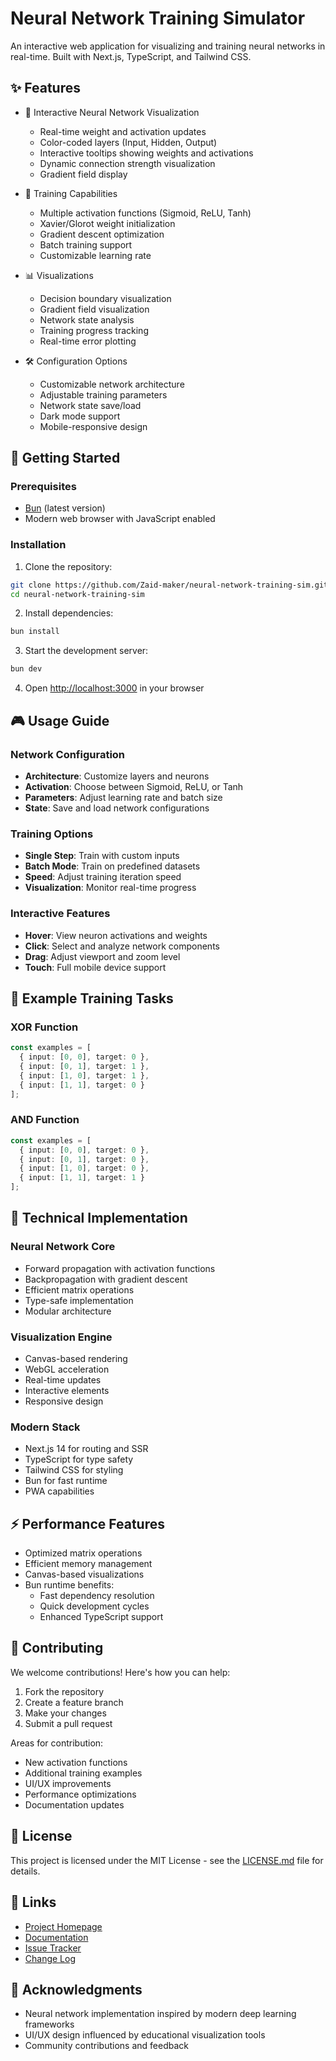 # Neural Network Training Simulator

An interactive web application for visualizing and training neural networks in real-time. Built with Next.js, TypeScript, and Tailwind CSS.

## ✨ Features

- 🧠 Interactive Neural Network Visualization
  - Real-time weight and activation updates
  - Color-coded layers (Input, Hidden, Output)
  - Interactive tooltips showing weights and activations
  - Dynamic connection strength visualization
  - Gradient field display

- 🎯 Training Capabilities
  - Multiple activation functions (Sigmoid, ReLU, Tanh)
  - Xavier/Glorot weight initialization
  - Gradient descent optimization
  - Batch training support
  - Customizable learning rate

- 📊 Visualizations
  - Decision boundary visualization
  - Gradient field visualization
  - Network state analysis
  - Training progress tracking
  - Real-time error plotting

- 🛠️ Configuration Options
  - Customizable network architecture
  - Adjustable training parameters
  - Network state save/load
  - Dark mode support
  - Mobile-responsive design

## 🚀 Getting Started

### Prerequisites

- [Bun](https://bun.sh/) (latest version)
- Modern web browser with JavaScript enabled

### Installation

1. Clone the repository:
```bash
git clone https://github.com/Zaid-maker/neural-network-training-sim.git
cd neural-network-training-sim
```

2. Install dependencies:
```bash
bun install
```

3. Start the development server:
```bash
bun dev
```

4. Open [http://localhost:3000](http://localhost:3000) in your browser

## 🎮 Usage Guide

### Network Configuration
- **Architecture**: Customize layers and neurons
- **Activation**: Choose between Sigmoid, ReLU, or Tanh
- **Parameters**: Adjust learning rate and batch size
- **State**: Save and load network configurations

### Training Options
- **Single Step**: Train with custom inputs
- **Batch Mode**: Train on predefined datasets
- **Speed**: Adjust training iteration speed
- **Visualization**: Monitor real-time progress

### Interactive Features
- **Hover**: View neuron activations and weights
- **Click**: Select and analyze network components
- **Drag**: Adjust viewport and zoom level
- **Touch**: Full mobile device support

## 🧪 Example Training Tasks

### XOR Function
```typescript
const examples = [
  { input: [0, 0], target: 0 },
  { input: [0, 1], target: 1 },
  { input: [1, 0], target: 1 },
  { input: [1, 1], target: 0 }
];
```

### AND Function
```typescript
const examples = [
  { input: [0, 0], target: 0 },
  { input: [0, 1], target: 0 },
  { input: [1, 0], target: 0 },
  { input: [1, 1], target: 1 }
];
```

## 🔧 Technical Implementation

### Neural Network Core
- Forward propagation with activation functions
- Backpropagation with gradient descent
- Efficient matrix operations
- Type-safe implementation
- Modular architecture

### Visualization Engine
- Canvas-based rendering
- WebGL acceleration
- Real-time updates
- Interactive elements
- Responsive design

### Modern Stack
- Next.js 14 for routing and SSR
- TypeScript for type safety
- Tailwind CSS for styling
- Bun for fast runtime
- PWA capabilities

## ⚡ Performance Features

- Optimized matrix operations
- Efficient memory management
- Canvas-based visualizations
- Bun runtime benefits:
  - Fast dependency resolution
  - Quick development cycles
  - Enhanced TypeScript support

## 🤝 Contributing

We welcome contributions! Here's how you can help:

1. Fork the repository
2. Create a feature branch
3. Make your changes
4. Submit a pull request

Areas for contribution:
- New activation functions
- Additional training examples
- UI/UX improvements
- Performance optimizations
- Documentation updates

## 📄 License

This project is licensed under the MIT License - see the [LICENSE.md](LICENSE.md) file for details.

## 🔗 Links

- [Project Homepage](https://github.com/Zaid-maker/neural-network-training-sim)
- [Documentation](https://github.com/Zaid-maker/neural-network-training-sim/wiki)
- [Issue Tracker](https://github.com/Zaid-maker/neural-network-training-sim/issues)
- [Change Log](CHANGELOG.md)

## 🙏 Acknowledgments

- Neural network implementation inspired by modern deep learning frameworks
- UI/UX design influenced by educational visualization tools
- Community contributions and feedback
